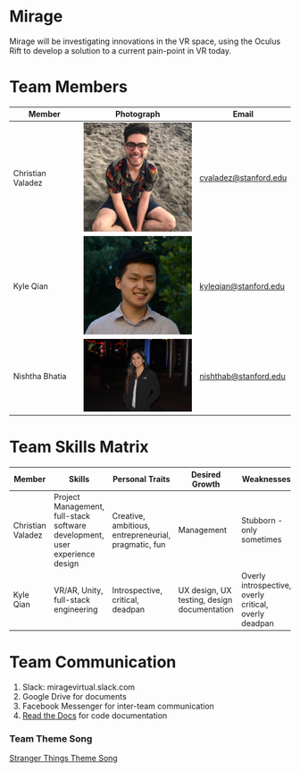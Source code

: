 # Mirage

Mirage will be investigating innovations in the VR space, using the Oculus Rift to develop a solution to a current pain-point in VR today. 

# Team Members 
| Member | Photograph | Email |
| --- | --- | --- |
Christian Valadez | <img src="./teamImages/christianValadez.png" width="200" /> | cvaladez@stanford.edu |
Kyle Qian | <img src="./teamImages/DSC_0742_HEAD.jpg" width="200" /> | kyleqian@stanford.edu |
Nishtha Bhatia | <img src="./teamImages/NishthaBhatia.JPG" width="200" /> | nishthab@stanford.edu |

# Team Skills Matrix
| Member | Skills | Personal Traits | Desired Growth | Weaknesses | Hat
| --- | --- | --- | --- | --- | --- |
Christian Valadez | Project Management, full-stack software development, user experience design | Creative, ambitious, entrepreneurial, pragmatic, fun | Management | Stubborn - only sometimes
Kyle Qian | VR/AR, Unity, full-stack engineering | Introspective, critical, deadpan | UX design, UX testing, design documentation | Overly introspective, overly critical, overly deadpan | Black

# Team Communication
1. Slack: miragevirtual.slack.com 
2. Google Drive for documents 
3. Facebook Messenger for inter-team communication
4. [Read the Docs](https://readthedocs.org) for code documentation

### Team Theme Song
[Stranger Things Theme Song](https://www.youtube.com/watch?v=-RcPZdihrp4) 
